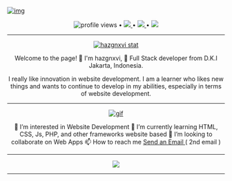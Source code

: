 [![img](./assets/img/header%20github.png)](https://github.com/hazgnxvi)

<div align="center">
    <img src="https://gpvc.arturio.dev/hazgnxvi" alt="profile views" /> •
    <a href="https://github.com/hazgnxvi">
      <img src="https://img.shields.io/github/followers/hazgnxvi?label=hazgnxvi&style=social" /> 
    </a> •
    <a href="https://twitter.com/intent/follow?screen_name=hazgnxvi_&tw_p=followbutton">
    <img src="https://img.shields.io/twitter/follow/hazgnxvi_?label=%40hazgnxvi_&style=social" />
    </a> •
    <a href="https://www.twitch.tv/hazgnxvi">
    <img src="https://img.shields.io/twitch/status/hazgnxvi?label=hazgnxvi&style=social" />
    </a>
</div>

---

<div align="center">

[![hazgnxvi stat](https://github-readme-stats.vercel.app/api?username=hazgnxvi&show_icons=true&theme=chartreuse-dark)](https://github.com/hazgnxvi)

</div>

<div align="center">
Welcome to the page! 👋 I'm hazgnxvi, 👀 Full Stack developer from D.K.I Jakarta, Indonesia.

I really like innovation in website development. I am a learner who likes new things and wants to continue to develop in my abilities, especially in terms of website development.
</div>

---

<div align="center">

[![gif](./assets/gif/programmer.gif)](https://github.com/hazgnxvi)
</div>


<div align="center">
👀 I’m interested in Website Development
🌱 I’m currently learning HTML, CSS, Js, PHP, and other frameworks website based
💞️ I’m looking to collaborate on Web Apps
📫 How to reach me <a href="mailto:hazgnxvixv@gmail.com">Send an Email </a>( 2nd email )

---

<img src="https://github-readme-stats.vercel.app/api/top-langs/?username=hazgnxvi&layout=compact" />

</div>

---

<!-- source gif = https://tenor.com/view/programmer-gif-19019116 -->

<!-- -
HaZG8n/HaZG8n is a ✨ special ✨ repository because its `README.md` (this file) appears on your GitHub profile.
You can click the Preview link to take a look at your changes.
- -->
